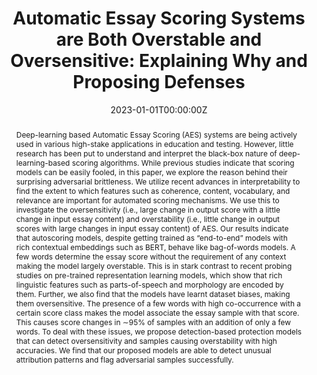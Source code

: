 ---
title: "Automatic Essay Scoring Systems are Both Overstable and Oversensitive: Explaining Why and Proposing Defenses"
authors:
- Yaman Kumar Singla
- Swapnil Parekh
- Somesh Singh
- Junyi Jessy Li
- Rajiv Ratn Shah
- Changyou Chen

date: "2023-01-01T00:00:00Z"
doi: ""

publishDate: "2023-01-01T00:00:00Z"

publication_types: ["journal"]

publication: "Dialogue & Discourse"
publication_short: "Dialogue & Discourse"

abstract: "Deep-learning based Automatic Essay Scoring (AES) systems are being actively used in various high-stake applications in education and testing. However, little research has been put to understand and interpret the black-box nature of deep-learning-based scoring algorithms. While previous studies indicate that scoring models can be easily fooled, in this paper, we explore the reason behind their surprising adversarial brittleness. We utilize recent advances in interpretability to find the extent to which features such as coherence, content, vocabulary, and relevance are important for automated scoring mechanisms. We use this to investigate the oversensitivity (i.e., large change in output score with a little change in input essay content) and overstability (i.e., little change in output scores with large changes in input essay content) of AES. Our results indicate that autoscoring models, despite getting trained as “end-to-end” models with rich contextual embeddings such as BERT, behave like bag-of-words models. A few words determine the essay score without the requirement of any context making the model largely overstable. This is in stark contrast to recent probing studies on pre-trained representation learning models, which show that rich linguistic features such as parts-of-speech and morphology are encoded by them. Further, we also find that the models have learnt dataset biases, making them oversensitive. The presence of a few words with high co-occurrence with a certain score class makes the model associate the essay sample with that score. This causes score changes in ∼95% of samples with an addition of only a few words. To deal with these issues, we propose detection-based protection models that can detect oversensitivity and samples causing overstability with high accuracies. We find that our proposed models are able to detect unusual attribution patterns and flag adversarial samples successfully."

summary: ""

tags:
- AES
- Interpretability
- Adversarial Robustness

featured: true



links:
url_pdf: "https://journals.uic.edu/ojs/index.php/dad/article/view/12448"
url_code: ""
url_dataset: ""
url_poster: ""
url_project: ""
url_slides: ""
url_source: ""
url_video: ""

image:
  caption: "Automatic Essay Scoring Systems are Both Overstable and Oversensitive: Explaining Why and Proposing Defenses"
  focal_point: "Smart"
  preview_only: false
  alt_text: "Automatic Essay Scoring Systems are Both Overstable and Oversensitive: Explaining Why and Proposing Defenses"

projects: []
slides: ""
---